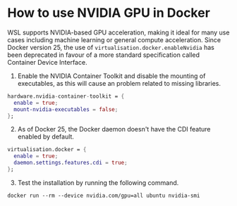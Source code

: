 # How to use NVIDIA GPU in Docker

WSL supports NVIDIA-based GPU acceleration, making it ideal for many use cases
including machine learning or general compute acceleration. Since Docker version
25, the use of `virtualisation.docker.enableNvidia` has been deprecated in
favour of a more standard specification called Container Device Interface.

1. Enable the NVIDIA Container Toolkit and disable the mounting of executables,
   as this will cause an problem related to missing libraries.

```nix
hardware.nvidia-container-toolkit = {
  enable = true;
  mount-nvidia-executables = false;
};
```

2. As of Docker 25, the Docker daemon doesn't have the CDI feature enabled by
   default.

```nix
virtualisation.docker = {
  enable = true;
  daemon.settings.features.cdi = true;
};
```

3. Test the installation by running the following command.

```shell
docker run --rm --device nvidia.com/gpu=all ubuntu nvidia-smi
```
